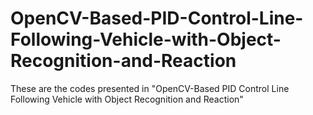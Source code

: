 # OpenCV-Based-PID-Control-Line-Following-Vehicle-with-Object-Recognition-and-Reaction
These are the codes presented in "OpenCV-Based PID Control Line Following Vehicle with Object Recognition and Reaction"
